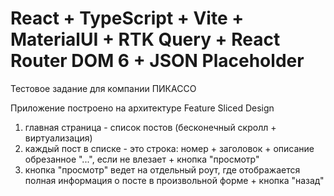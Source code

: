 # React + TypeScript + Vite + MaterialUI + RTK Query + React Router DOM 6 + JSON Placeholder

Тестовое задание для компании ПИКАССО

Приложение построено на архитектуре Feature Sliced Design

1. главная страница - список постов (бесконечный скролл + виртуализация)
2. каждый пост в списке - это строка: номер + заголовок + описание обрезанное "...", если не влезает + кнопка "просмотр"
3. кнопка "просмотр" ведет на отдельный роут, где отображается полная информация о посте в произвольной форме + кнопка "назад"
